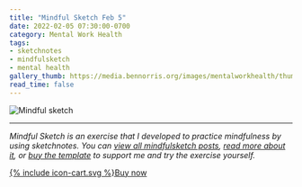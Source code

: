 ```yaml
---
title: "Mindful Sketch Feb 5"
date: 2022-02-05 07:30:00-0700
category: Mental Work Health
tags:
- sketchnotes
- mindfulsketch
- mental health
gallery_thumb: https://media.bennorris.org/images/mentalworkhealth/thumbs/2022-02-05-0730-mindfulsketch.jpg
read_time: false
---
```


![Mindful sketch](https://media.bennorris.org/images/mentalworkhealth/mindfulsketch/2022-02-05-0730-mindfulsketch.jpg)

***

*Mindful Sketch is an exercise that I developed to practice mindfulness by using sketchnotes. You can [view all mindfulsketch posts](/tags/mindfulsketch), [read more about it](/mindful-sketch-template/), or [buy the template](https://bennorris.shop/l/mindfulsketch) to support me and try the exercise yourself.*

<a href="https://bennorris.shop/l/mindfulsketch" class="btn"><span class="icon">{% include icon-cart.svg %}</span>Buy now</a>
